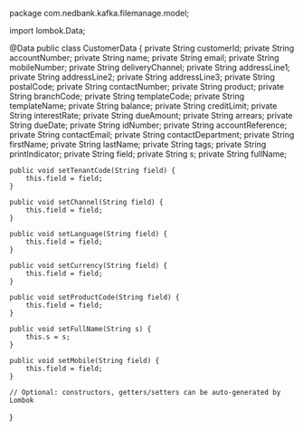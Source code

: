 package com.nedbank.kafka.filemanage.model;

import lombok.Data;

@Data
public class CustomerData {
    private String customerId;
    private String accountNumber;
    private String name;
    private String email;
    private String mobileNumber;
    private String deliveryChannel;
    private String addressLine1;
    private String addressLine2;
    private String addressLine3;
    private String postalCode;
    private String contactNumber;
    private String product;
    private String branchCode;
    private String templateCode;
    private String templateName;
    private String balance;
    private String creditLimit;
    private String interestRate;
    private String dueAmount;
    private String arrears;
    private String dueDate;
    private String idNumber;
    private String accountReference;
    private String contactEmail;
    private String contactDepartment;
    private String firstName;
    private String lastName;
    private String tags;
    private String printIndicator;
    private String field;
    private String s;
    private String fullName;

    public void setTenantCode(String field) {
        this.field = field;
    }

    public void setChannel(String field) {
        this.field = field;
    }

    public void setLanguage(String field) {
        this.field = field;
    }

    public void setCurrency(String field) {
        this.field = field;
    }

    public void setProductCode(String field) {
        this.field = field;
    }

    public void setFullName(String s) {
        this.s = s;
    }

    public void setMobile(String field) {
        this.field = field;
    }

    // Optional: constructors, getters/setters can be auto-generated by Lombok
}
